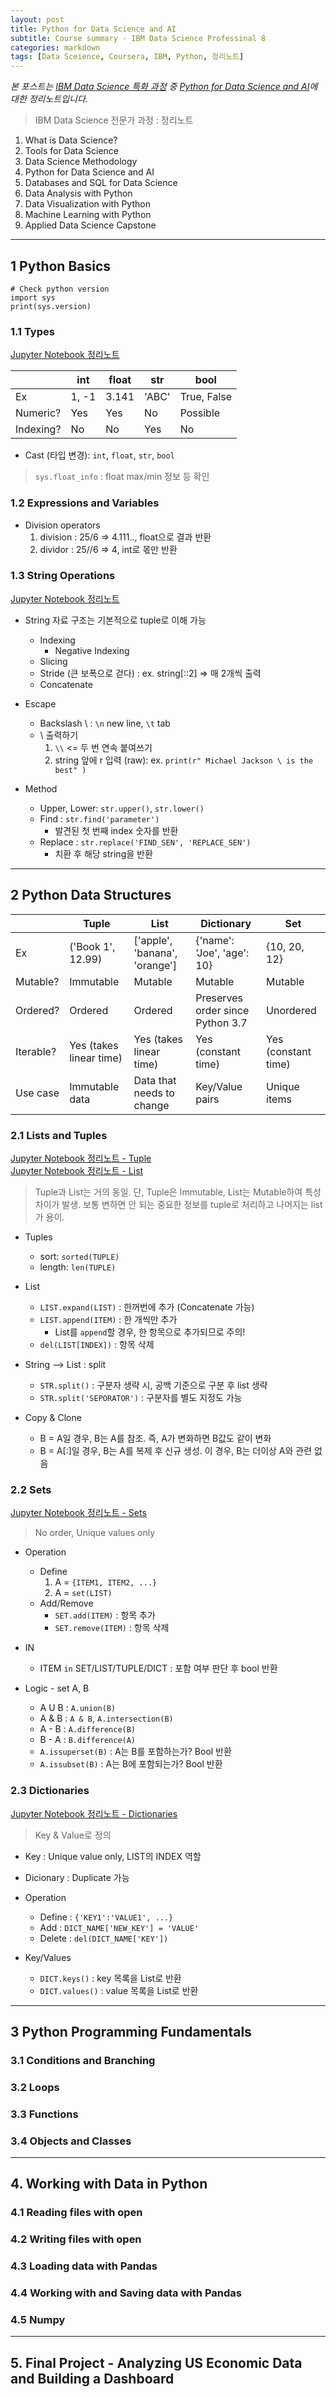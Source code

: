 ```yaml
---
layout: post
title: Python for Data Science and AI
subtitle: Course summary - IBM Data Science Professinal 8
categories: markdown
tags: [Data Sceience, Coursera, IBM, Python, 정리노트]
---
```


*본 포스트는 [IBM Data Science 특화 과정][coursera-ibm-ds] 중 [Python for Data Science and AI][coursera-ibm-ds-4]에 대한 정리노트입니다.*

> IBM Data Science 전문가 과정 : 정리노트   
  1. What is Data Science?
  1. Tools for Data Science
  1. Data Science Methodology
  1. Python for Data Science and AI
  1. Databases and SQL for Data Science
  1. Data Analysis with Python
  1. Data Visualization with Python
  1. Machine Learning with Python
  1. Applied Data Science Capstone

***

## 1 Python Basics

~~~Notebook
# Check python version
import sys
print(sys.version)
~~~

### 1.1 Types
[Jupyter Notebook 정리노트][ipynb-4-1-1]

|     | int | float | str | bool |
| --- | --- | ----- | --- | ---- |
| Ex  | 1, -1| 3.141|'ABC'|True, False|
| Numeric? | Yes | Yes | No | Possible |
| Indexing? | No | No | Yes | No |


* Cast (타입 변경): `int`, `float`, `str`, `bool`

> `sys.float_info` : float max/min 정보 등 확인

### 1.2 Expressions and Variables

* Division operators
    1. division : 25/6 => 4.111.., float으로 결과 반환
    2. dividor : 25//6 => 4, int로 몫만 반환

### 1.3 String Operations

[Jupyter Notebook 정리노트][ipynb-4-1-2]

* String 자료 구조는 기본적으로 tuple로 이해 가능
  * Indexing
    * Negative Indexing
  * Slicing
  * Stride (큰 보폭으로 걷다) : ex. string[::2] => 매 2개씩 출력
  * Concatenate

* Escape
  * Backslash \ : `\n` new line, `\t` tab
  * \ 출력하기
    1. `\\`  <= 두 번 연속 붙여쓰기
    2. string 앞에 r 입력 (raw): ex. `print(r" Michael Jackson \ is the best" )`

* Method
  * Upper, Lower: `str.upper()`, `str.lower()`
  * Find : `str.find('parameter')`
    * 발견된 첫 번째 index 숫자를 반환
  * Replace : `str.replace('FIND_SEN', 'REPLACE_SEN')`
    * 치환 후 해당 string을 반환

***

## 2 Python Data Structures

|      |	Tuple	| List	| Dictionary	| Set |
| ---- | ----- | ------| ----------- | ----- |
| Ex	 |('Book 1', 12.99)|['apple', 'banana', 'orange']|{'name': 'Joe', 'age': 10}|{10, 20, 12}|
|Mutable? |Immutable|Mutable|Mutable	|Mutable|
|Ordered?	|Ordered	|Ordered	|Preserves order since Python 3.7	|Unordered|
|Iterable?	|Yes (takes linear time)	|Yes (takes linear time)	|Yes (constant time)	|Yes (constant time)|
|Use case	|Immutable data	|Data that needs to change	|Key/Value pairs	|Unique items|


### 2.1 Lists and Tuples
[Jupyter Notebook 정리노트 - Tuple][ipynb-4-2-1]   
[Jupyter Notebook 정리노트 - List][ipynb-4-2-2]

> Tuple과 List는 거의 동일. 단, Tuple은 Immutable, List는 Mutable하여 특성 차이가 발생. 보통 변하면 안 되는 중요한 정보를 tuple로 처리하고 나머지는 list가 용이.

* Tuples
  * sort: `sorted(TUPLE)`
  * length: `len(TUPLE)`

* List
  * `LIST.expand(LIST)` : 한꺼번에 추가 (Concatenate 가능)
  * `LIST.append(ITEM)` : 한 개씩만 추가
    * List를 `append`할 경우, 한 항목으로 추가되므로 주의!
  * `del(LIST[INDEX])` : 항목 삭제

* String --> List : split
  * `STR.split()` : 구분자 생략 시, 공백 기준으로 구분 후 list 생략
  * `STR.split('SEPORATOR')` : 구분자를 별도 지정도 가능

* Copy & Clone
  * B = A일 경우, B는 A를 참조. 즉, A가 변화하면 B값도 같이 변화
  * B = A[:]일 경우, B는 A를 복제 후 신규 생성. 이 경우, B는 더이상 A와 관련 없음

### 2.2 Sets

[Jupyter Notebook 정리노트 - Sets][ipynb-4-2-3]

> No order, Unique values only

* Operation
  * Define
    1. A = `{ITEM1, ITEM2, ...}`
    1. A = `set(LIST)`
  * Add/Remove
    * `SET.add(ITEM)` : 항목 추가
    * `SET.remove(ITEM)` : 항목 삭제

* IN
  * ITEM `in` SET/LIST/TUPLE/DICT : 포함 여부 판단 후 bool 반환

* Logic - set A, B
  * A U B : `A.union(B)`
  * A & B : `A & B`, `A.intersection(B)`
  * A - B : `A.difference(B)`
  * B - A : `B.difference(A)`
  * `A.issuperset(B)` : A는 B를 포함하는가? Bool 반환
  * `A.issubset(B)` : A는 B에 포함되는가? Bool 반환

### 2.3 Dictionaries

[Jupyter Notebook 정리노트 - Dictionaries][ipynb-4-2-4]

> Key & Value로 정의
  * Key : Unique value only, LIST의 INDEX 역할
  * Dicionary : Duplicate 가능

* Operation
  * Define : `{'KEY1':'VALUE1', ...}`
  * Add : `DICT_NAME['NEW_KEY'] = 'VALUE'`
  * Delete : `del(DICT_NAME['KEY'])`

* Key/Values
  * `DICT.keys()` : key 목록을 List로 반환
  * `DICT.values()` : value 목록을 List로 반환

***

## 3 Python Programming Fundamentals

### 3.1 Conditions and Branching

### 3.2 Loops

### 3.3 Functions

### 3.4 Objects and Classes

***

## 4. Working with Data in Python

### 4.1 Reading files with open

### 4.2 Writing files with open

### 4.3 Loading data with Pandas

### 4.4 Working with and Saving data with Pandas

### 4.5 Numpy

***

## 5. Final Project - Analyzing US Economic Data and Building a Dashboard


[coursera-ibm-ds]: https://www.coursera.org/professional-certificates/ibm-data-science
[coursera-ibm-ds-4]: https://www.coursera.org/learn/python-for-applied-data-science-ai?specialization=ibm-data-science
[ipynb-4-1-1]: https://github.com/jamescbjeon/ibmDS/blob/master/4/PY0101EN-1-1-Types.ipynb
[ipynb-4-1-2]: https://github.com/jamescbjeon/ibmDS/blob/master/4/PY0101EN-1-2-Strings.ipynb
[ipynb-4-2-1]: https://github.com/jamescbjeon/ibmDS/blob/master/4/PY0101EN-2-1-Tuples.ipynb
[ipynb-4-2-2]: https://github.com/jamescbjeon/ibmDS/blob/master/4/PY0101EN-2-2-Lists.ipynb
[ipynb-4-2-3]: https://github.com/jamescbjeon/ibmDS/blob/master/4/PY0101EN-2-3-Sets.ipynb
[ipynb-4-2-4]: https://github.com/jamescbjeon/ibmDS/blob/master/4/PY0101EN-2-4-Dictionaries.ipynb

